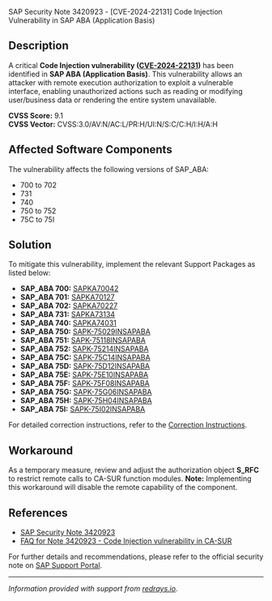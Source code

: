 SAP Security Note 3420923 - [CVE-2024-22131] Code Injection Vulnerability in SAP ABA (Application Basis)

## Description

A critical **Code Injection vulnerability ([CVE-2024-22131](https://www.cve.org/CVERecord?id=CVE-2024-22131))** has been identified in **SAP ABA (Application Basis)**. This vulnerability allows an attacker with remote execution authorization to exploit a vulnerable interface, enabling unauthorized actions such as reading or modifying user/business data or rendering the entire system unavailable.

**CVSS Score:** 9.1  
**CVSS Vector:** CVSS:3.0/AV:N/AC:L/PR:H/UI:N/S:C/C:H/I:H/A:H

## Affected Software Components

The vulnerability affects the following versions of SAP_ABA:

- 700 to 702
- 731
- 740
- 750 to 752
- 75C to 75I

## Solution

To mitigate this vulnerability, implement the relevant Support Packages as listed below:

- **SAP_ABA 700:** [SAPKA70042](https://me.sap.com/supportpackage/SAPKA70042)
- **SAP_ABA 701:** [SAPKA70127](https://me.sap.com/supportpackage/SAPKA70127)
- **SAP_ABA 702:** [SAPKA70227](https://me.sap.com/supportpackage/SAPKA70227)
- **SAP_ABA 731:** [SAPKA73134](https://me.sap.com/supportpackage/SAPKA73134)
- **SAP_ABA 740:** [SAPKA74031](https://me.sap.com/supportpackage/SAPKA74031)
- **SAP_ABA 750:** [SAPK-75029INSAPABA](https://me.sap.com/supportpackage/SAPK-75029INSAPABA)
- **SAP_ABA 751:** [SAPK-75118INSAPABA](https://me.sap.com/supportpackage/SAPK-75118INSAPABA)
- **SAP_ABA 752:** [SAPK-75214INSAPABA](https://me.sap.com/supportpackage/SAPK-75214INSAPABA)
- **SAP_ABA 75C:** [SAPK-75C14INSAPABA](https://me.sap.com/supportpackage/SAPK-75C14INSAPABA)
- **SAP_ABA 75D:** [SAPK-75D12INSAPABA](https://me.sap.com/supportpackage/SAPK-75D12INSAPABA)
- **SAP_ABA 75E:** [SAPK-75E10INSAPABA](https://me.sap.com/supportpackage/SAPK-75E10INSAPABA)
- **SAP_ABA 75F:** [SAPK-75F08INSAPABA](https://me.sap.com/supportpackage/SAPK-75F08INSAPABA)
- **SAP_ABA 75G:** [SAPK-75G06INSAPABA](https://me.sap.com/supportpackage/SAPK-75G06INSAPABA)
- **SAP_ABA 75H:** [SAPK-75H04INSAPABA](https://me.sap.com/supportpackage/SAPK-75H04INSAPABA)
- **SAP_ABA 75I:** [SAPK-75I02INSAPABA](https://me.sap.com/supportpackage/SAPK-75I02INSAPABA)

For detailed correction instructions, refer to the [Correction Instructions](https://me.sap.com/corrins/0003420923/44).

## Workaround

As a temporary measure, review and adjust the authorization object **S_RFC** to restrict remote calls to CA-SUR function modules. **Note:** Implementing this workaround will disable the remote capability of the component.

## References

- [SAP Security Note 3420923](https://me.sap.com/notes/3420923)
- [FAQ for Note 3420923 - Code Injection vulnerability in CA-SUR](https://me.sap.com/notes/3415038)

For further details and recommendations, please refer to the official security note on [SAP Support Portal](https://me.sap.com/notes/3420923).

---

*Information provided with support from [redrays.io](https://redrays.io).*
